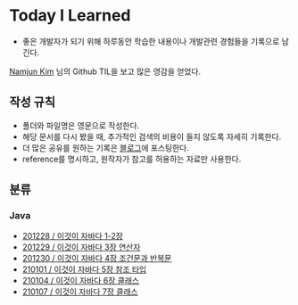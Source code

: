 # Today I Learned


* 좋은 개발자가 되기 위해 하루동안 학습한 내용이나 개발관련 경험들을 기록으로 남긴다.

[Namjun Kim](https://github.com/namjunemy) 님의 Github TIL을 보고 많은 영감을 얻었다.

  

## 작성 규칙

* 폴더와 파일명은 영문으로 작성한다.
* 해당 문서를 다시 봤을 때, 추가적인 검색의 비용이 들지 않도록 자세히 기록한다.
* 더 많은 공유를 원하는 기록은 [블로그](https://velog.io/@tilsong)에 포스팅한다.
* reference를 명시하고, 원작자가 참고를 허용하는 자료만 사용한다.


## 분류

### Java

*  [201228 / 이것이 자바다 1-2장](https://github.com/tilsong/TIL/blob/main/thisisjava/thisisjava_chapter1-2.md)
*  [201229 / 이것이 자바다 3장 연산자](https://github.com/tilsong/TIL/blob/main/thisisjava/thisisjava_chapter3.md)
*  [201230 / 이것이 자바다 4장 조건문과 반복문](https://github.com/tilsong/TIL/blob/main/thisisjava/thisisjava_chapter4.md)
*  [210101 / 이것이 자바다 5장 참조 타입](https://github.com/tilsong/TIL/blob/main/thisisjava/thisisjava_chapter5.md)
*  [210104 / 이것이 자바다 6장 클래스](https://github.com/tilsong/TIL/blob/main/thisisjava/thisisjava_chapter6.md)
*  [210107 / 이것이 자바다 7장 클래스](https://github.com/tilsong/TIL/blob/main/thisisjava/thisisjava_chapter7.md)
